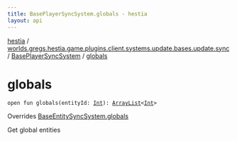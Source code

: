 ```yaml
---
title: BasePlayerSyncSystem.globals - hestia
layout: api
---
```


<div class='api-docs-breadcrumbs'><a href="../../index.html">hestia</a> / <a href="../index.html">worlds.gregs.hestia.game.plugins.client.systems.update.bases.update.sync</a> / <a href="index.html">BasePlayerSyncSystem</a> / <a href="./globals.html">globals</a></div>

# globals

<div class="signature"><code><span class="keyword">open</span> <span class="keyword">fun </span><span class="identifier">globals</span><span class="symbol">(</span><span class="parameterName" id="worlds.gregs.hestia.game.plugins.client.systems.update.bases.update.sync.BasePlayerSyncSystem$globals(kotlin.Int)/entityId">entityId</span><span class="symbol">:</span>&nbsp;<a href="https://kotlinlang.org/api/latest/jvm/stdlib/kotlin/-int/index.html"><span class="identifier">Int</span></a><span class="symbol">)</span><span class="symbol">: </span><a href="http://docs.oracle.com/javase/9/docs/api/java/util/ArrayList.html"><span class="identifier">ArrayList</span></a><span class="symbol">&lt;</span><a href="https://kotlinlang.org/api/latest/jvm/stdlib/kotlin/-int/index.html"><span class="identifier">Int</span></a><span class="symbol">&gt;</span></code></div>

Overrides <a href="../../worlds.gregs.hestia.game.plugins.client.systems.update.bases.update/-base-entity-sync-system/globals.html">BaseEntitySyncSystem.globals</a>

Get global entities

